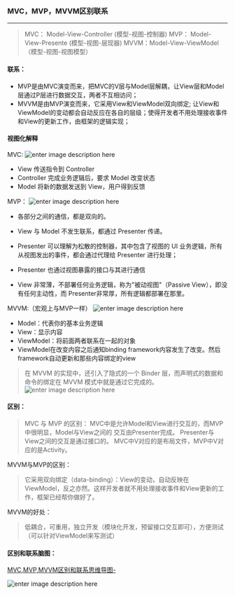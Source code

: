### MVC，MVP，MVVM区别联系
---
> MVC： Model-View-Controller (模型-视图-控制器) 
> MVP： Model-View-Presente (模型-视图-层现器)
> MVVM：Model-View-ViewModel（模型-视图-视图模型）

#### 联系：
+ MVP是由MVC演变而来，把MVC的V层与Model层解耦，让View层和Model层通过P层进行数据交互，两者不互相访问；
+ MVVM是由MVP演变而来，它采用View和ViewModel双向绑定; 让View和ViewModel的变动都会自动反应在各自的层级；使得开发者不用处理接收事件和View的更新工作，由框架的逻辑实现；

#### 视图化解释
MVC:
![enter image description here](https://raw.githubusercontent.com/Draveness/analyze/master/contents/architecture/images/mvx/PassIve-View.jpg)
+  View 传送指令到 Controller
+ Controller 完成业务逻辑后，要求 Model 改变状态
+ Model 将新的数据发送到 View，用户得到反馈

MVP：
![enter image description here](https://raw.githubusercontent.com/Draveness/analyze/master/contents/architecture/images/mvx/Standard-MVP.jpg)
+  各部分之间的通信，都是双向的。

+ View 与 Model 不发生联系，都通过 Presenter 传递。
+ Presenter 可以理解为松散的控制器，其中包含了视图的 UI 业务逻辑，所有从视图发出的事件，都会通过代理给 Presenter 进行处理；
+ Presenter 也通过视图暴露的接口与其进行通信
+  View 非常薄，不部署任何业务逻辑，称为"被动视图"（Passive View），即没有任何主动性，而 Presenter非常厚，所有逻辑都部署在那里。

MVVM:（宏观上与MVP一样）
![enter image description here](https://raw.githubusercontent.com/Draveness/analyze/master/contents/architecture/images/mvx/Model-View-ViewModel.jpg)
+ Model：代表你的基本业务逻辑
+ View：显示内容
+ ViewModel：将前面两者联系在一起的对象
+ ViewModel在改变内容之后通知binding framework内容发生了改变。然后framework自动更新和那些内容绑定的view


> 在 MVVM 的实现中，还引入了隐式的一个 Binder 层，而声明式的数据和命令的绑定在 MVVM 模式中就是通过它完成的。
![enter image description here](https://raw.githubusercontent.com/Draveness/analyze/master/contents/architecture/images/mvx/Binder-View-ViewModel.jpg)



#### 区别：
> MVC 与 MVP 的区别：
> MVC中是允许Model和View进行交互的，而MVP中很明显，Model与View之间的 交互由Presenter完成。
> Presenter与View之间的交互是通过接口的。
> MVC中V对应的是布局文件，MVP中V对应的是Activity。

MVVM与MVP的区别：
> 它采用双向绑定（data-binding）：View的变动，自动反映在 ViewModel，反之亦然。这样开发者就不用处理接收事件和View更新的工作，框架已经帮你做好了。

MVVM的好处：
> 低耦合，可重用，独立开发（模块化开发，预留接口交互即可），方便测试（可以针对ViewModel来写测试）

#### 区别和联系脑图：

[MVC,MVP,MVVM区别和联系思维导图-](https://github.com/kiboooo/-/blob/master/MVC,MVP,MVVM%E5%8C%BA%E5%88%AB%E5%92%8C%E8%81%94%E7%B3%BB.png?raw=true)

![enter image description here](http://123.207.145.251:8080/SimpleBox/picture/1513868056670.jpg)